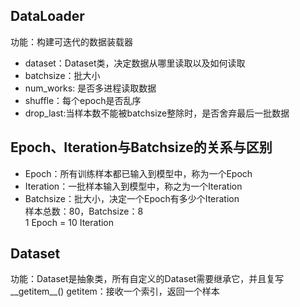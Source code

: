 ## DataLoader
功能：构建可迭代的数据装载器
* dataset：Dataset类，决定数据从哪里读取以及如何读取
* batchsize：批大小
* num_works: 是否多进程读取数据
* shuffle：每个epoch是否乱序
* drop_last:当样本数不能被batchsize整除时，是否舍弃最后一批数据

## Epoch、Iteration与Batchsize的关系与区别
* Epoch：所有训练样本都已输入到模型中，称为一个Epoch
* Iteration：一批样本输入到模型中，称之为一个Iteration
* Batchsize：批大小，决定一个Epoch有多少个Iteration   <br>
样本总数：80，Batchsize：8  <br>
1 Epoch = 10 Iteration

## Dataset
功能：Dataset是抽象类，所有自定义的Dataset需要继承它，并且复写__getitem__()
getitem：接收一个索引，返回一个样本
